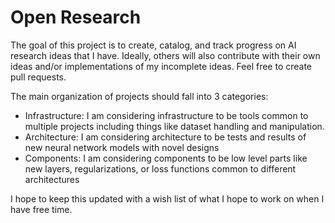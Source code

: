 # Open Research #

The goal of this project is to create, catalog, and track progress on AI research ideas that I have. Ideally, others will also contribute with their own ideas and/or implementations of my incomplete ideas.  Feel free to create pull requests.

The main organization of projects should fall into 3 categories:
- Infrastructure: I am considering infrastructure to be tools common to multiple projects including things like dataset handling and manipulation.
- Architecture: I am considering architecture to be tests and results of new neural network models with novel designs
- Components: I am considering components to be low level parts like new layers, regularizations, or loss functions common to different architectures

I hope to keep this updated with a wish list of what I hope to work on when I have free time.
